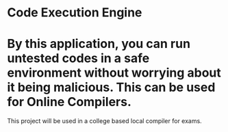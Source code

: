 # Code Execution Engine
# By this application, you can run untested codes in a safe environment without worrying about it being malicious. This can be used for Online Compilers.
This project will be used in a college based local compiler for exams. 
